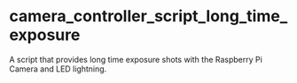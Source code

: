 # camera_controller_script_long_time_exposure

A script that provides long time exposure shots with the Raspberry Pi Camera and LED lightning.

